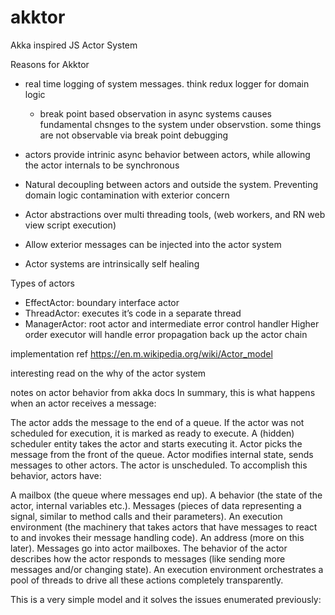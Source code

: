 # akktor
Akka inspired JS Actor System

Reasons for Akktor
- real time logging of system messages. think redux logger for domain logic
  - break point based observation in async systems causes fundamental chsnges to the system under observstion. some things are not observable via break point debugging
- actors provide intrinic async behavior between actors, while allowing the actor internals to be synchronous
- Natural decoupling between actors and outside the system. Preventing domain logic contamination with exterior concern 
- Actor abstractions over multi threading tools, (web workers, and RN web view script execution)


- Allow exterior messages can be injected into the actor system
- Actor systems are intrinsically self healing 

Types of actors
- EffectActor: boundary interface actor
- ThreadActor: executes it’s code in a separate thread
- ManagerActor: root actor and intermediate error control handler
Higher order executor will handle error propagation back up the actor chain

implementation ref
https://en.m.wikipedia.org/wiki/Actor_model

interesting read on the why of the actor system





notes on actor behavior from akka docs
In summary, this is what happens when an actor receives a message:

The actor adds the message to the end of a queue.
If the actor was not scheduled for execution, it is marked as ready to execute.
A (hidden) scheduler entity takes the actor and starts executing it.
Actor picks the message from the front of the queue.
Actor modifies internal state, sends messages to other actors.
The actor is unscheduled.
To accomplish this behavior, actors have:

A mailbox (the queue where messages end up).
A behavior (the state of the actor, internal variables etc.).
Messages (pieces of data representing a signal, similar to method calls and their parameters).
An execution environment (the machinery that takes actors that have messages to react to and invokes their message handling code).
An address (more on this later).
Messages go into actor mailboxes. The behavior of the actor describes how the actor responds to messages (like sending more messages and/or changing state). An execution environment orchestrates a pool of threads to drive all these actions completely transparently.

This is a very simple model and it solves the issues enumerated previously:
